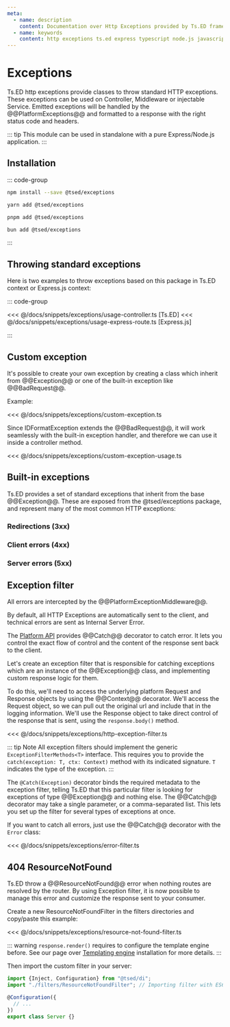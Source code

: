 ```yaml
---
meta:
  - name: description
    content: Documentation over Http Exceptions provided by Ts.ED framework. Use class to throw a standard Http error.
  - name: keywords
    content: http exceptions ts.ed express typescript node.js javascript decorators jsonschema class models
---
```


# Exceptions

Ts.ED http exceptions provide classes to throw standard HTTP exceptions. These exceptions can be used on Controller, Middleware or injectable Service.
Emitted exceptions will be handled by the @@PlatformExceptions@@ and formatted to a response with the right status code and headers.

::: tip
This module can be used in standalone with a pure Express/Node.js application.
:::

## Installation

::: code-group

```bash [npm]
npm install --save @tsed/exceptions
```

```bash [yarn]
yarn add @tsed/exceptions
```

```bash [pnpm]
pnpm add @tsed/exceptions
```

```sh [bun]
bun add @tsed/exceptions
```

:::

## Throwing standard exceptions

Here is two examples to throw exceptions based on this package in Ts.ED context or Express.js context:

::: code-group

<<< @/docs/snippets/exceptions/usage-controller.ts [Ts.ED]
<<< @/docs/snippets/exceptions/usage-express-route.ts [Express.js]

:::

## Custom exception

It's possible to create your own exception by creating a class which inherit from @@Exception@@ or one of the built-in exception like @@BadRequest@@.

Example:

<<< @/docs/snippets/exceptions/custom-exception.ts

Since IDFormatException extends the @@BadRequest@@, it will work seamlessly with the built-in exception handler, and therefore we can use it inside a controller method.

<<< @/docs/snippets/exceptions/custom-exception-usage.ts

## Built-in exceptions

Ts.ED provides a set of standard exceptions that inherit from the base @@Exception@@.
These are exposed from the @tsed/exceptions package, and represent many of the most common HTTP exceptions:

### Redirections (3xx)

<ApiList query="module == '@tsed/exceptions' && symbolType === 'class' && path.indexOf('redirections') > -1" />

### Client errors (4xx)

<ApiList query="module == '@tsed/exceptions' && symbolType === 'class' && path.indexOf('clientErrors') > -1" />

### Server errors (5xx)

<ApiList query="module == '@tsed/exceptions' && symbolType === 'class' && path.indexOf('serverErrors') > -1" />

## Exception filter

All errors are intercepted by the @@PlatformExceptionMiddleware@@.

By default, all HTTP Exceptions are automatically sent to the client, and technical errors are
sent as Internal Server Error.

The [Platform API](/docs/platform-api.md) provides @@Catch@@ decorator to catch error.
It lets you control the exact flow of control and the content of the response sent back to the client.

Let's create an exception filter that is responsible for catching exceptions which are an instance of the @@Exception@@ class,
and implementing custom response logic for them.

To do this, we'll need to access the underlying platform Request and Response objects by using the @@Context@@ decorator.
We'll access the Request object, so we can pull out the original url and include that in the logging information.
We'll use the Response object to take direct control of the response that is sent, using the `response.body()` method.

<<< @/docs/snippets/exceptions/http-exception-filter.ts

::: tip Note
All exception filters should implement the generic `ExceptionFilterMethods<T>` interface. This requires you to provide the `catch(exception: T, ctx: Context)` method with its indicated signature. `T` indicates the type of the exception.
:::

The `@Catch(Exception)` decorator binds the required metadata to the exception filter, telling Ts.ED that this particular filter is looking for exceptions of type @@Exception@@ and nothing else.
The @@Catch@@ decorator may take a single parameter, or a comma-separated list. This lets you set up the filter for several types of exceptions at once.

If you want to catch all errors, just use the @@Catch@@ decorator with the `Error` class:

<<< @/docs/snippets/exceptions/error-filter.ts

## 404 ResourceNotFound

Ts.ED throw a @@ResourceNotFound@@ error when nothing routes are resolved by the router.
By using Exception filter, it is now possible to manage this error and customize the
response sent to your consumer.

Create a new ResourceNotFoundFilter in the filters directories and copy/paste this example:

<<< @/docs/snippets/exceptions/resource-not-found-filter.ts

::: warning
`response.render()` requires to configure the template engine before. See our page over [Templating engine](/docs/templating#installation) installation for more details.
:::

Then import the custom filter in your server:

```typescript
import {Inject, Configuration} from "@tsed/di";
import "./filters/ResourceNotFoundFilter"; // Importing filter with ES6 import is enough

@Configuration({
  // ...
})
export class Server {}
```
